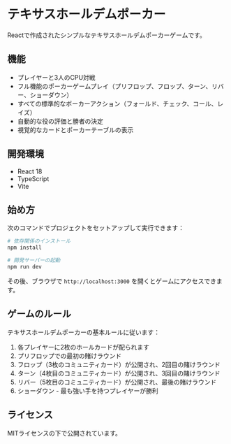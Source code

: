# テキサスホールデムポーカー

Reactで作成されたシンプルなテキサスホールデムポーカーゲームです。

## 機能

- プレイヤーと3人のCPU対戦
- フル機能のポーカーゲームプレイ（プリフロップ、フロップ、ターン、リバー、ショーダウン）
- すべての標準的なポーカーアクション（フォールド、チェック、コール、レイズ）
- 自動的な役の評価と勝者の決定
- 視覚的なカードとポーカーテーブルの表示

## 開発環境

- React 18
- TypeScript
- Vite

## 始め方

次のコマンドでプロジェクトをセットアップして実行できます：

```bash
# 依存関係のインストール
npm install

# 開発サーバーの起動
npm run dev
```

その後、ブラウザで `http://localhost:3000` を開くとゲームにアクセスできます。

## ゲームのルール

テキサスホールデムポーカーの基本ルールに従います：

1. 各プレイヤーに2枚のホールカードが配られます
2. プリフロップでの最初の賭けラウンド
3. フロップ（3枚のコミュニティカード）が公開され、2回目の賭けラウンド
4. ターン（4枚目のコミュニティカード）が公開され、3回目の賭けラウンド
5. リバー（5枚目のコミュニティカード）が公開され、最後の賭けラウンド
6. ショーダウン - 最も強い手を持つプレイヤーが勝利

## ライセンス

MITライセンスの下で公開されています。 